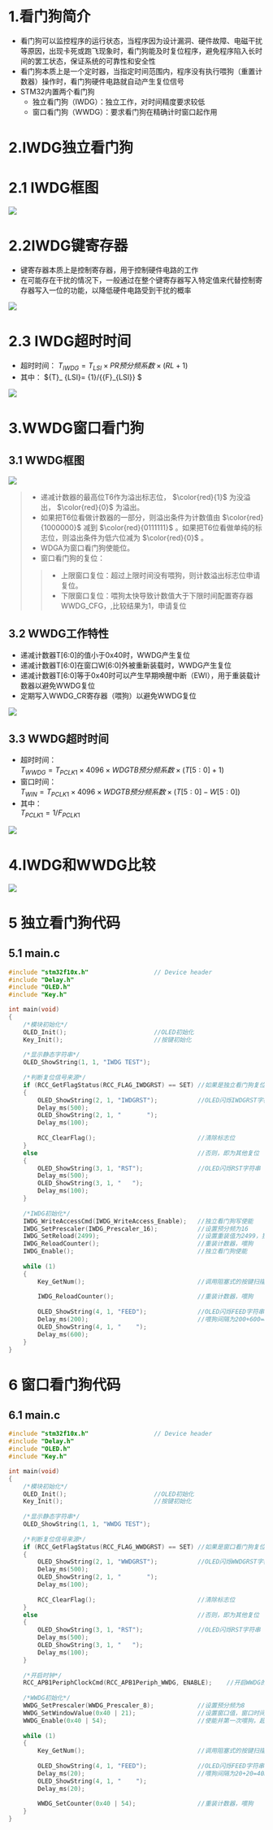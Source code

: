 # 1.看门狗简介
- 看门狗可以监控程序的运行状态，当程序因为设计漏洞、硬件故障、电磁干扰等原因，出现卡死或跑飞现象时，看门狗能及时复位程序，避免程序陷入长时间的罢工状态，保证系统的可靠性和安全性
- 看门狗本质上是一个定时器，当指定时间范围内，程序没有执行喂狗（重置计数器）操作时，看门狗硬件电路就自动产生复位信号
- STM32内置两个看门狗
  - 独立看门狗（IWDG）：独立工作，对时间精度要求较低
  - 窗口看门狗（WWDG）：要求看门狗在精确计时窗口起作用

# 2.IWDG独立看门狗
# 2.1 IWDG框图
<div><img src = "./images/14.1-IWDG框图.png"></div>

# 2.2IWDG键寄存器
- 键寄存器本质上是控制寄存器，用于控制硬件电路的工作
- 在可能存在干扰的情况下，一般通过在整个键寄存器写入特定值来代替控制寄存器写入一位的功能，以降低硬件电路受到干扰的概率
<div><img src = "./images/14.1-IWDG键寄存器.png"></div>

# 2.3 IWDG超时时间
- 超时时间： ${T}_ {IWDG}={T}_ {LSI}\times{PR预分频系数}\times(RL+1)$ 
- 其中： ${T}_ {LSI}= {1}/{{F}_{LSI}} $ 
<div><img src = "./images/14.1-IWDG超时时间.png"></div>

# 3.WWDG窗口看门狗
## 3.1 WWDG框图
<div><img src = "./images/14.1-WWDG框图.png"></div>

>- 递减计数器的最高位T6作为溢出标志位， $\color{red}{1}$ 为没溢出， $\color{red}{0}$ 为溢出。  
>- 如果把T6位看做计数器的一部分，则溢出条件为计数值由 $\color{red}{1000000}$ 减到  $\color{red}{0111111}$ 。如果把T6位看做单纯的标志位，则溢出条件为低六位减为 $\color{red}{0}$ 。  
>- WDGA为窗口看门狗使能位。  
>- 窗口看门狗的复位：  
>>- 上限窗口复位：超过上限时间没有喂狗，则计数溢出标志位申请复位。  
>>- 下限窗口复位：喂狗太快导致计数值大于下限时间配置寄存器WWDG_CFG，,比较结果为1，申请复位  

## 3.2 WWDG工作特性
- 递减计数器T[6:0]的值小于0x40时，WWDG产生复位
- 递减计数器T[6:0]在窗口W[6:0]外被重新装载时，WWDG产生复位
- 递减计数器T[6:0]等于0x40时可以产生早期唤醒中断（EWI），用于重装载计数器以避免WWDG复位
- 定期写入WWDG_CR寄存器（喂狗）以避免WWDG复位
<div><img src = "./images/14.1-WWDG时序图.png"></div>

## 3.3 WWDG超时时间
- 超时时间：  
  ${T}_ {WWDG} = {T}_ {PCLK1}\times{4096}\times{WDGTB预分频系数}\times{(T[5:0] + 1)}$ 
- 窗口时间：  
	${T}_ {WIN} = {T}_ {PCLK1}\times{4096}\times{WDGTB预分频系数}\times{(T[5:0] - W[5:0])}$ 
- 其中：  
  ${T}_ {PCLK1} = {1} / {F}_ {PCLK1}$ 
<div><img src = "./images/14.1-WWDG超时时间计算.png"></div>

# 4.IWDG和WWDG比较
<div><img src = "./images/14.1-IWDG和WWDG比较.png"></div>

# 5 独立看门狗代码
## 5.1 main.c
```cpp
#include "stm32f10x.h"                  // Device header
#include "Delay.h"
#include "OLED.h"
#include "Key.h"

int main(void)
{
	/*模块初始化*/
	OLED_Init();						//OLED初始化
	Key_Init();							//按键初始化
	
	/*显示静态字符串*/
	OLED_ShowString(1, 1, "IWDG TEST");
	
	/*判断复位信号来源*/
	if (RCC_GetFlagStatus(RCC_FLAG_IWDGRST) == SET)	//如果是独立看门狗复位
	{
		OLED_ShowString(2, 1, "IWDGRST");			//OLED闪烁IWDGRST字符串
		Delay_ms(500);
		OLED_ShowString(2, 1, "       ");
		Delay_ms(100);
		
		RCC_ClearFlag();							//清除标志位
	}
	else											//否则，即为其他复位
	{
		OLED_ShowString(3, 1, "RST");				//OLED闪烁RST字符串
		Delay_ms(500);
		OLED_ShowString(3, 1, "   ");
		Delay_ms(100);
	}
	
	/*IWDG初始化*/
	IWDG_WriteAccessCmd(IWDG_WriteAccess_Enable);	//独立看门狗写使能
	IWDG_SetPrescaler(IWDG_Prescaler_16);			//设置预分频为16
	IWDG_SetReload(2499);							//设置重装值为2499，独立看门狗的超时时间为1000ms
	IWDG_ReloadCounter();							//重装计数器，喂狗
	IWDG_Enable();									//独立看门狗使能
	
	while (1)
	{
		Key_GetNum();								//调用阻塞式的按键扫描函数，模拟主循环卡死
		
		IWDG_ReloadCounter();						//重装计数器，喂狗
		
		OLED_ShowString(4, 1, "FEED");				//OLED闪烁FEED字符串
		Delay_ms(200);								//喂狗间隔为200+600=800ms
		OLED_ShowString(4, 1, "    ");
		Delay_ms(600);
	}
}

```
# 6 窗口看门狗代码
## 6.1 main.c
```cpp
#include "stm32f10x.h"                  // Device header
#include "Delay.h"
#include "OLED.h"
#include "Key.h"

int main(void)
{
	/*模块初始化*/
	OLED_Init();						//OLED初始化
	Key_Init();							//按键初始化
	
	/*显示静态字符串*/
	OLED_ShowString(1, 1, "WWDG TEST");
	
	/*判断复位信号来源*/
	if (RCC_GetFlagStatus(RCC_FLAG_WWDGRST) == SET)	//如果是窗口看门狗复位
	{
		OLED_ShowString(2, 1, "WWDGRST");			//OLED闪烁WWDGRST字符串
		Delay_ms(500);
		OLED_ShowString(2, 1, "       ");
		Delay_ms(100);
		
		RCC_ClearFlag();							//清除标志位
	}
	else											//否则，即为其他复位
	{
		OLED_ShowString(3, 1, "RST");				//OLED闪烁RST字符串
		Delay_ms(500);
		OLED_ShowString(3, 1, "   ");
		Delay_ms(100);
	}
	
	/*开启时钟*/
	RCC_APB1PeriphClockCmd(RCC_APB1Periph_WWDG, ENABLE);	//开启WWDG的时钟
	
	/*WWDG初始化*/
	WWDG_SetPrescaler(WWDG_Prescaler_8);			//设置预分频为8
	WWDG_SetWindowValue(0x40 | 21);					//设置窗口值，窗口时间为30ms
	WWDG_Enable(0x40 | 54);							//使能并第一次喂狗，超时时间为50ms
	
	while (1)
	{
		Key_GetNum();								//调用阻塞式的按键扫描函数，模拟主循环卡死
		
		OLED_ShowString(4, 1, "FEED");				//OLED闪烁FEED字符串
		Delay_ms(20);								//喂狗间隔为20+20=40ms
		OLED_ShowString(4, 1, "    ");
		Delay_ms(20);
		
		WWDG_SetCounter(0x40 | 54);					//重装计数器，喂狗
	}
}

```
